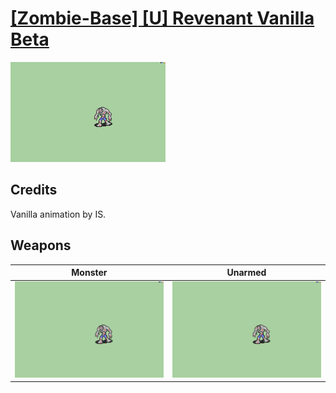 # [\[Zombie-Base\] \[U\] Revenant Vanilla Beta](./)

<img src="./8.%20Monster/Monster_000.png" alt="[Zombie-Base] [U] Revenant Vanilla Beta standing" />

## Credits

Vanilla animation by IS.

## Weapons


|Monster |Unarmed |
|  :---: | :---: |
| <img alt="Monster animation" src="./8.%20Monster/Monster.gif" /> | <img alt="Unarmed animation" src="./8.%20Unarmed/Unarmed.gif" /> |
